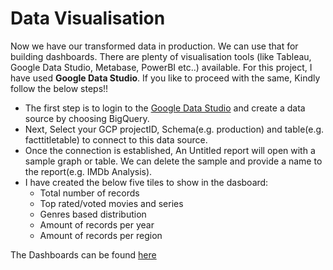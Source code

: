 # Data Visualisation

Now we have our transformed data in production. We can use that for building dashboards. There are plenty of visualisation tools (like Tableau, Google Data Studio, Metabase, PowerBI etc..) available. For this project, I have used **Google Data Studio**. If you like to proceed with the same, Kindly follow the below steps!!  

- The first step is to login to the [Google Data Studio](https://www.googleadservices.com/pagead/aclk?sa=L&ai=DChcSEwji7tX63PX2AhWxmWYCHSw5Dq8YABAAGgJzbQ&ohost=www.google.com&cid=CAESbOD2gwK2VONF32m-jAp9gbo1O5D7xWGqnQyI4hCnIKcxXEmC9Ne_FULZuJU0axi_P3wf9sV7UKa4X3_W7qiAA6dvxy3eVQiErsVZPQlxxqpUfxG7-IN7rgIBbN9fNTHP-PL4anWH4szx6XZ8OA&sig=AOD64_15ynr6t8cS3UknQLRKFFlGxcG5BQ&q&adurl&ved=2ahUKEwjlgtD63PX2AhW8RmwGHXEQBIkQ0Qx6BAgDEAE) and create a data source by choosing BigQuery.
- Next, Select your GCP projectID, Schema(e.g. production) and table(e.g. facttitletable) to connect to this data source.
- Once the connection is established, An Untitled report will open with a sample graph or table. We can delete the sample and provide a name to the report(e.g. IMDb Analysis).
- I have created the below five tiles to show in the dasboard:
  - Total number of records
  - Top rated/voted movies and series
  - Genres based distribution
  - Amount of records per year
  - Amount of records per region

The Dashboards can be found [here](https://datastudio.google.com/reporting/a62b4a5f-86bc-433d-9c27-253111dbe45e/page/UL3oC)
